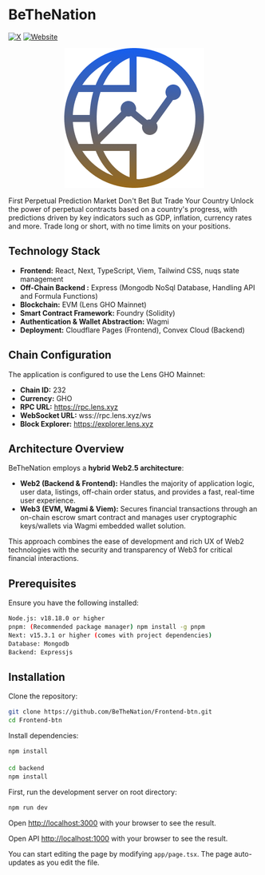 # BeTheNation

[![X](https://img.shields.io/badge/Twitter-@bethenation-%231DA1F2?logo=x&style=flat)](https://x.com/bethenation_fun)
[![Website](https://img.shields.io/badge/Website-BeTheNation-%230077B5?logo=web&style=flat)](https://bethenation.netlify.app)

<div align="center">
  <img src="./public/btn.png" alt="BeTheNation Logo">
</div>

First Perpetual Prediction Market Don't Bet But Trade Your Country
Unlock the power of perpetual contracts based on a country's progress, with predictions driven by key indicators such as GDP, inflation, currency rates and more. Trade long or short, with no time limits on your positions.

## Technology Stack

- **Frontend:** React, Next, TypeScript, Viem, Tailwind CSS, nuqs state management
- **Off-Chain Backend :** Express (Mongodb NoSql Database, Handling API and Formula Functions)
- **Blockchain:** EVM (Lens GHO Mainnet)
- **Smart Contract Framework:** Foundry (Solidity)
- **Authentication & Wallet Abstraction:** Wagmi
- **Deployment:** Cloudflare Pages (Frontend), Convex Cloud (Backend)

## Chain Configuration

The application is configured to use the Lens GHO Mainnet:

- **Chain ID:** 232
- **Currency:** GHO
- **RPC URL:** https://rpc.lens.xyz
- **WebSocket URL:** wss://rpc.lens.xyz/ws
- **Block Explorer:** https://explorer.lens.xyz

## Architecture Overview

BeTheNation employs a **hybrid Web2.5 architecture**:

- **Web2 (Backend & Frontend):** Handles the majority of application logic, user data, listings, off-chain order status, and provides a fast, real-time user experience.
- **Web3 (EVM, Wagmi & Viem):** Secures financial transactions through an on-chain escrow smart contract and manages user cryptographic keys/wallets via Wagmi embedded wallet solution.

This approach combines the ease of development and rich UX of Web2 technologies with the security and transparency of Web3 for critical financial interactions.

## Prerequisites

Ensure you have the following installed:

```bash
Node.js: v18.18.0 or higher
pnpm: (Recommended package manager) npm install -g pnpm
Next: v15.3.1 or higher (comes with project dependencies)
Database: Mongodb
Backend: Expressjs
```

## Installation

Clone the repository:

```bash
git clone https://github.com/BeTheNation/Frontend-btn.git
cd Frontend-btn
```

Install dependencies:

```bash
npm install

cd backend
npm install
```

First, run the development server on root directory:

```bash
npm run dev
```

Open [http://localhost:3000](http://localhost:3000) with your browser to see the result.

Open API [http://localhost:1000](http://localhost:1000) with your browser to see the result.

You can start editing the page by modifying `app/page.tsx`. The page auto-updates as you edit the file.
